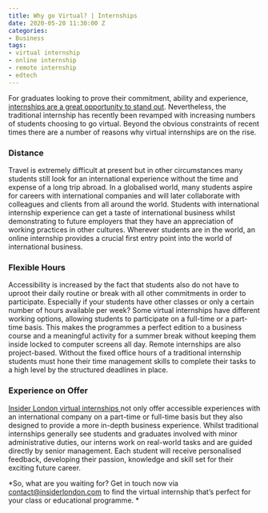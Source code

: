 ```yaml
---
title: Why go Virtual? | Internships
date: 2020-05-20 11:30:00 Z
categories:
- Business
tags:
- virtual internship
- online internship
- remote internship
- edtech
---
```




For graduates looking to prove their commitment, ability and experience, [internships are a great opportunity to stand out](https://www.insiderlondon.com/blog/internships-are-essential/). Nevertheless, the traditional internship has recently been revamped with increasing numbers of students choosing to go virtual. Beyond the obvious constraints of recent times there are a number of reasons why virtual internships are on the rise. 

### Distance
Travel is extremely difficult at present but in other circumstances many students still look for an international experience without the time and expense of a long trip abroad. 
In a globalised world, many students aspire for careers with international companies and will later collaborate with colleagues and clients from all around the world. Students with international internship experience can get a taste of international business whilst demonstrating to future employers that they have an appreciation of working practices in other cultures. Wherever students are in the world, an online internship provides a crucial first entry point into the world of international business.

### Flexible Hours
Accessibility is increased by the fact that students also do not have to uproot their daily routine or break with all other commitments in order to participate. Especially if your students have other classes or only a certain number of hours available per week?
Some virtual internships have different working options, allowing students to participate on a full-time or a part-time basis. This makes the programmes a perfect edition to a business course and a meaningful activity for a summer break without keeping them inside locked to computer screens all day.
Remote internships are also project-based. Without the fixed office hours of a traditional internship students must hone their time management skills to complete their tasks to a high level by the structured deadlines in place. 

### Experience on Offer
[Insider London virtual internships ](https://www.insiderlondon.com/online-education/virtual-internships/)not only offer accessible experiences with an international company on a part-time or full-time basis but they also designed to provide a more in-depth business experience.
Whilst traditional internships generally see students and graduates involved with minor administrative duties, our interns work on real-world tasks and are guided directly by senior management. Each student will receive personalised feedback, developing their passion, knowledge and skill set for their exciting future career.

*So, what are you waiting for? Get in touch now via [contact@insiderlondon.com](mailto:contact@insiderlondon.com) to find the virtual internship that’s perfect for your class or educational programme. *
